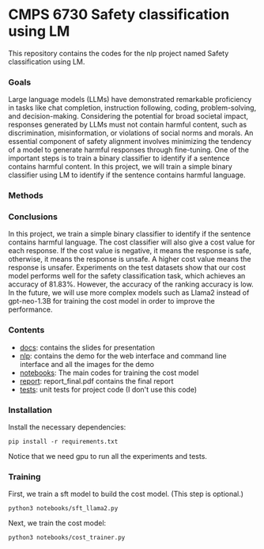 # CMPS 6730 Safety classification using LM

This repository contains the codes for the nlp project named Safety classification using LM.

### Goals
Large language models (LLMs) have demonstrated remarkable proficiency in tasks like chat completion, instruction following, coding, problem-solving, and decision-making. Considering the potential for broad societal impact, responses generated by LLMs must not contain harmful content, such as discrimination, misinformation, or violations of social norms and morals. An essential component of safety alignment involves minimizing the tendency of a model to generate harmful responses through fine-tuning. One of the important steps is to train a binary classifier to identify if a sentence contains harmful content. In this project, we will train a simple binary classifier using LM to identify if the sentence contains harmful language. 

### Methods



### Conclusions
In this project, we train a simple binary classifier to identify if the sentence contains harmful language. The cost classifier will also give a cost value for each response. If the cost value is negative, it means the response is safe, otherwise, it means the response is unsafe. A higher cost value means the response is unsafer.  Experiments on the test datasets show that our cost model performs well for the safety classification task, which achieves an accuracy of 81.83\%. However, the accuracy of the ranking accuracy is low. In the future, we will use more complex models such as Llama2 instead of gpt-neo-1.3B for training the cost model in order to improve the performance.


### Contents

- [docs](docs): contains the slides for presentation
- [nlp](nlp): contains the demo for the web interface and command line interface and all the images for the demo
- [notebooks](notebooks): The main codes for training the cost model
- [report](report): report_final.pdf contains the final report
- [tests](tests): unit tests for project code (I don't use this code)


### Installation

Install the necessary dependencies:

```
pip install -r requirements.txt
```

Notice that we need gpu to run all the experiments and tests.

### Training

First, we train a sft model to build the cost model. (This step is optional.)

```
python3 notebooks/sft_llama2.py
```

Next, we train the cost model:

```
python3 notebooks/cost_trainer.py
```

